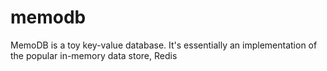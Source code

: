 # memodb
MemoDB is a toy key-value database. It's essentially an implementation of the popular in-memory data store, Redis
